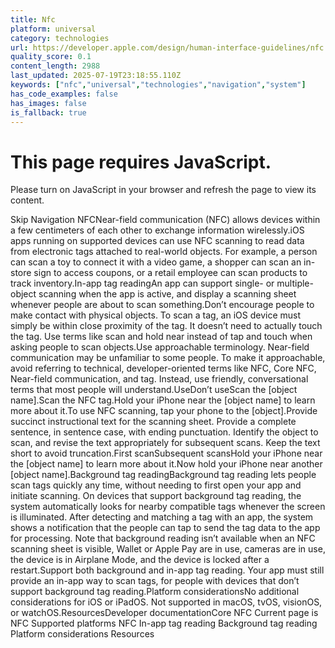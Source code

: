 ```yaml
---
title: Nfc
platform: universal
category: technologies
url: https://developer.apple.com/design/human-interface-guidelines/nfc
quality_score: 0.1
content_length: 2988
last_updated: 2025-07-19T23:18:55.110Z
keywords: ["nfc","universal","technologies","navigation","system"]
has_code_examples: false
has_images: false
is_fallback: true
---
```


# This page requires JavaScript.

Please turn on JavaScript in your browser and refresh the page to view its content.

Skip Navigation NFCNear-field communication (NFC) allows devices within a few centimeters of each other to exchange information wirelessly.iOS apps running on supported devices can use NFC scanning to read data from electronic tags attached to real-world objects. For example, a person can scan a toy to connect it with a video game, a shopper can scan an in-store sign to access coupons, or a retail employee can scan products to track inventory.In-app tag readingAn app can support single- or multiple-object scanning when the app is active, and display a scanning sheet whenever people are about to scan something.Don’t encourage people to make contact with physical objects. To scan a tag, an iOS device must simply be within close proximity of the tag. It doesn’t need to actually touch the tag. Use terms like scan and hold near instead of tap and touch when asking people to scan objects.Use approachable terminology. Near-field communication may be unfamiliar to some people. To make it approachable, avoid referring to technical, developer-oriented terms like NFC, Core NFC, Near-field communication, and tag. Instead, use friendly, conversational terms that most people will understand.UseDon’t useScan the \[object name\].Scan the NFC tag.Hold your iPhone near the \[object name\] to learn more about it.To use NFC scanning, tap your phone to the \[object\].Provide succinct instructional text for the scanning sheet. Provide a complete sentence, in sentence case, with ending punctuation. Identify the object to scan, and revise the text appropriately for subsequent scans. Keep the text short to avoid truncation.First scanSubsequent scansHold your iPhone near the \[object name\] to learn more about it.Now hold your iPhone near another \[object name\].Background tag readingBackground tag reading lets people scan tags quickly any time, without needing to first open your app and initiate scanning. On devices that support background tag reading, the system automatically looks for nearby compatible tags whenever the screen is illuminated. After detecting and matching a tag with an app, the system shows a notification that the people can tap to send the tag data to the app for processing. Note that background reading isn’t available when an NFC scanning sheet is visible, Wallet or Apple Pay are in use, cameras are in use, the device is in Airplane Mode, and the device is locked after a restart.Support both background and in-app tag reading. Your app must still provide an in-app way to scan tags, for people with devices that don’t support background tag reading.Platform considerationsNo additional considerations for iOS or iPadOS. Not supported in macOS, tvOS, visionOS, or watchOS.ResourcesDeveloper documentationCore NFC Current page is NFC Supported platforms NFC In-app tag reading Background tag reading Platform considerations Resources
